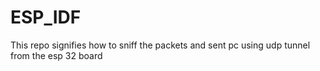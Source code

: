 # ESP_IDF
This repo signifies how to sniff the packets and sent pc using udp tunnel from the esp 32 board
